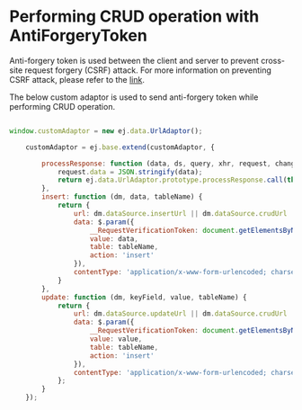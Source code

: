 # Performing CRUD operation with AntiForgeryToken

Anti-forgery token is used between the client and server to prevent cross-site request forgery (CSRF) attack. For more information on preventing CSRF attack, please refer to the
[link]( https://docs.microsoft.com/en-us/aspnet/core/security/anti-request-forgery?view=aspnetcore-2.1#authentication-fundamentals).

The below custom adaptor is used to send anti-forgery token while performing CRUD operation.

```javascript

window.customAdaptor = new ej.data.UrlAdaptor();

    customAdaptor = ej.base.extend(customAdaptor, {

        processResponse: function (data, ds, query, xhr, request, changes) {
            request.data = JSON.stringify(data);
            return ej.data.UrlAdaptor.prototype.processResponse.call(this,data, ds, query, xhr, request, changes)
        },
        insert: function (dm, data, tableName) {
            return { 
                url: dm.dataSource.insertUrl || dm.dataSource.crudUrl || dm.dataSource.url,
                data: $.param({
                    __RequestVerificationToken: document.getElementsByName("__RequestVerificationToken")[0].value,
                    value: data,
                    table: tableName,
                    action: 'insert'
                }),
                contentType: 'application/x-www-form-urlencoded; charset=UTF-8'
            }
        },
        update: function (dm, keyField, value, tableName) {
            return {
                url: dm.dataSource.updateUrl || dm.dataSource.crudUrl || dm.dataSource.url,
                data: $.param({
                    __RequestVerificationToken: document.getElementsByName("__RequestVerificationToken")[0].value,
                    value: value,
                    table: tableName,
                    action: 'insert'
                }),
                contentType: 'application/x-www-form-urlencoded; charset=UTF-8'
            };
        }
    });

```